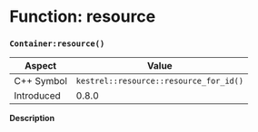 
# Function: resource
### `Container:resource()`

| Aspect | Value |
| --- | --- |
| C++ Symbol | `kestrel::resource::resource_for_id()` |
| Introduced | 0.8.0 |

**Description**


